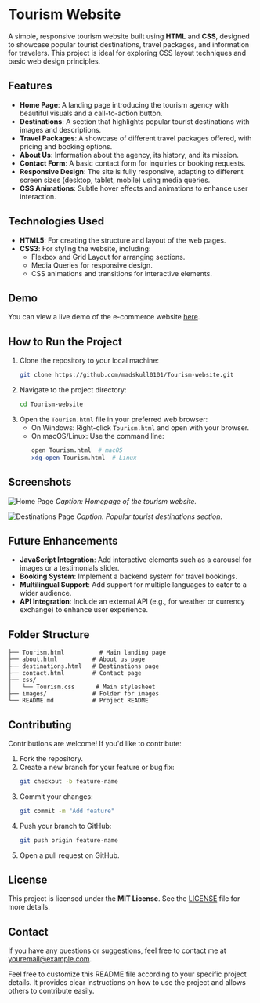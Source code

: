 

# Tourism Website

A simple, responsive tourism website built using **HTML** and **CSS**, designed to showcase popular tourist destinations, travel packages, and information for travelers. This project is ideal for exploring CSS layout techniques and basic web design principles.

## Features
- **Home Page**: A landing page introducing the tourism agency with beautiful visuals and a call-to-action button.
- **Destinations**: A section that highlights popular tourist destinations with images and descriptions.
- **Travel Packages**: A showcase of different travel packages offered, with pricing and booking options.
- **About Us**: Information about the agency, its history, and its mission.
- **Contact Form**: A basic contact form for inquiries or booking requests.
- **Responsive Design**: The site is fully responsive, adapting to different screen sizes (desktop, tablet, mobile) using media queries.
- **CSS Animations**: Subtle hover effects and animations to enhance user interaction.

## Technologies Used
- **HTML5**: For creating the structure and layout of the web pages.
- **CSS3**: For styling the website, including:
  - Flexbox and Grid Layout for arranging sections.
  - Media Queries for responsive design.
  - CSS animations and transitions for interactive elements.

## Demo

You can view a live demo of the e-commerce website [here](http://127.0.0.1:5500/Tourism.html#).

## How to Run the Project
1. Clone the repository to your local machine:
   ```bash
   git clone https://github.com/madskull0101/Tourism-website.git
   ```
2. Navigate to the project directory:
   ```bash
   cd Tourism-website
   ```
3. Open the `Tourism.html` file in your preferred web browser:
   - On Windows: Right-click `Tourism.html` and open with your browser.
   - On macOS/Linux: Use the command line:
     ```bash
     open Tourism.html  # macOS
     xdg-open Tourism.html  # Linux
     ```

## Screenshots
![Home Page](https://github.com/user-attachments/assets/12984771-709f-4d9a-8270-767534f2c595)
*Caption: Homepage of the tourism website.*

![Destinations Page](https://github.com/user-attachments/assets/04702ac2-f002-4c65-ac68-e77b2a23acf3)
*Caption: Popular tourist destinations section.*

## Future Enhancements
- **JavaScript Integration**: Add interactive elements such as a carousel for images or a testimonials slider.
- **Booking System**: Implement a backend system for travel bookings.
- **Multilingual Support**: Add support for multiple languages to cater to a wider audience.
- **API Integration**: Include an external API (e.g., for weather or currency exchange) to enhance user experience.

## Folder Structure
```
├── Tourism.html          # Main landing page
├── about.html          # About us page
├── destinations.html   # Destinations page
├── contact.html        # Contact page
├── css/
│   └── Tourism.css      # Main stylesheet
├── images/             # Folder for images
└── README.md           # Project README
```

## Contributing
Contributions are welcome! If you'd like to contribute:
1. Fork the repository.
2. Create a new branch for your feature or bug fix:
   ```bash
   git checkout -b feature-name
   ```
3. Commit your changes:
   ```bash
   git commit -m "Add feature"
   ```
4. Push your branch to GitHub:
   ```bash
   git push origin feature-name
   ```
5. Open a pull request on GitHub.

## License
This project is licensed under the **MIT License**. See the [LICENSE](LICENSE) file for more details.

## Contact

If you have any questions or suggestions, feel free to contact me at [youremail@example.com](jhaa78144@gmail.com).


Feel free to customize this README file according to your specific project details. It provides clear instructions on how to use the project and allows others to contribute easily.
